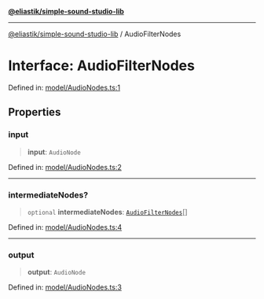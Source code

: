 [**@eliastik/simple-sound-studio-lib**](../README.md)

***

[@eliastik/simple-sound-studio-lib](../README.md) / AudioFilterNodes

# Interface: AudioFilterNodes

Defined in: [model/AudioNodes.ts:1](https://github.com/Eliastik/simple-sound-studio-lib/blob/663925a270924e57c5730bbb254aa7f5b3523775/lib/model/AudioNodes.ts#L1)

## Properties

### input

> **input**: `AudioNode`

Defined in: [model/AudioNodes.ts:2](https://github.com/Eliastik/simple-sound-studio-lib/blob/663925a270924e57c5730bbb254aa7f5b3523775/lib/model/AudioNodes.ts#L2)

***

### intermediateNodes?

> `optional` **intermediateNodes**: [`AudioFilterNodes`](AudioFilterNodes.md)[]

Defined in: [model/AudioNodes.ts:4](https://github.com/Eliastik/simple-sound-studio-lib/blob/663925a270924e57c5730bbb254aa7f5b3523775/lib/model/AudioNodes.ts#L4)

***

### output

> **output**: `AudioNode`

Defined in: [model/AudioNodes.ts:3](https://github.com/Eliastik/simple-sound-studio-lib/blob/663925a270924e57c5730bbb254aa7f5b3523775/lib/model/AudioNodes.ts#L3)
